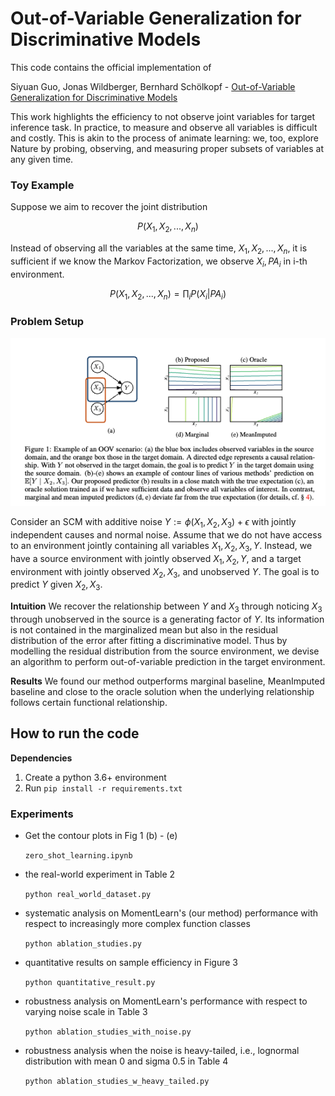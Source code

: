 # Out-of-Variable Generalization for Discriminative Models

This code contains the official implementation of 

Siyuan Guo, Jonas Wildberger, Bernhard Schölkopf - [Out-of-Variable Generalization for Discriminative Models](https://arxiv.org/abs/2304.07896)

This work highlights the efficiency to not observe joint variables for target inference task.
In practice, to measure and observe all variables is difficult and costly. 
This is akin to the process of animate learning: we, too, explore Nature by probing, observing, and
measuring proper subsets of variables at any given time.

### Toy Example
Suppose we aim to recover the joint distribution 

```math
P(X_1, X_2, ... , X_n)
```
Instead of observing all the variables at the same time, $`X_1, X_2, ..., X_n`$, 
it is sufficient if we know the Markov Factorization, we observe $`X_i, PA_i`$ in i-th environment. 

```math
P(X_1, X_2, ... , X_n) = \prod_i P(X_i | PA_i)
```

### Problem Setup

![alt text](./images/figure1.png)

Consider an SCM with additive noise $`Y:= \phi(X_1, X_2, X_3) + \epsilon`$ with jointly independent causes and normal noise. 
Assume that we do not have access to an environment jointly containing all variables $`X_1, X_2, X_3, Y`$. Instead, we have
a source environment with jointly observed $`X_1, X_2, Y`$, and a target environment with jointly observed $`X_2, X_3`$, and unobserved $`Y`$.
The goal is to predict $`Y`$ given $`X_2, X_3`$.

**Intuition** We recover the relationship between $`Y`$ and $`X_3`$ through noticing $`X_3`$ through unobserved in the source is a generating factor of $`Y`$.
Its information is not contained in the marginalized mean but also in the residual distribution of the error after fitting a discriminative model. 
Thus by modelling the residual distribution from the source environment, we devise an algorithm to perform out-of-variable prediction in the target environment. 

**Results** We found our method outperforms marginal baseline, MeanImputed baseline and close to the oracle solution when the underlying relationship follows certain functional relationship. 



## How to run the code

**Dependencies**
1. Create a python 3.6+ environment 
2. Run `pip install -r requirements.txt` 

### Experiments
* Get the contour plots in Fig 1 (b) - (e)

   `zero_shot_learning.ipynb`
* the real-world experiment in Table 2

   `python real_world_dataset.py`
* systematic analysis on MomentLearn's (our method) performance with respect to increasingly more complex function classes

   `python ablation_studies.py`
* quantitative results on sample efficiency in Figure 3

   `python quantitative_result.py`
* robustness analysis on MomentLearn's performance with respect to varying noise scale in Table 3

    `python ablation_studies_with_noise.py`
* robustness analysis when the noise is heavy-tailed, i.e., lognormal distribution with mean 0 and sigma 0.5 in Table 4

    `python ablation_studies_w_heavy_tailed.py`

